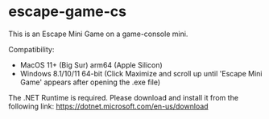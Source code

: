 # escape-game-cs

This is an Escape Mini Game on a game-console mini.

Compatibility:

- MacOS 11+ (Big Sur) arm64 (Apple Silicon)
- Windows 8.1/10/11 64-bit (Click Maximize and scroll up until 'Escape Mini Game' appears after opening the .exe file)


The .NET Runtime is required. 
Please download and install it from the following link: https://dotnet.microsoft.com/en-us/download

